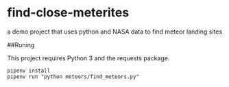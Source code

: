 # find-close-meterites
a demo project that uses python and NASA data to find meteor landing sites


##Runing

This project requires Python 3 and the requests package.

```
pipenv install 
pipenv run "python meteors/find_meteors.py"
```

